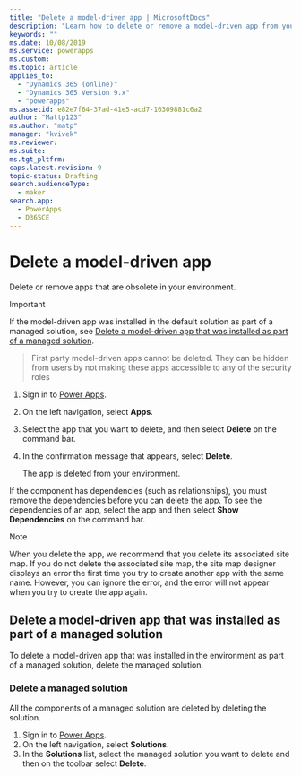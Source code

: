 ```yaml
---
title: "Delete a model-driven app | MicrosoftDocs"
description: "Learn how to delete or remove a model-driven app from your Power Apps environment."
keywords: ""
ms.date: 10/08/2019
ms.service: powerapps
ms.custom: 
ms.topic: article
applies_to: 
  - "Dynamics 365 (online)"
  - "Dynamics 365 Version 9.x"
  - "powerapps"
ms.assetid: e82e7f64-37ad-41e5-acd7-16309881c6a2
author: "Mattp123"
ms.author: "matp"
manager: "kvivek"
ms.reviewer: 
ms.suite: 
ms.tgt_pltfrm: 
caps.latest.revision: 9
topic-status: Drafting
search.audienceType: 
  - maker
search.app: 
  - PowerApps
  - D365CE
---
```


# Delete a model-driven app
Delete or remove apps that are obsolete in your environment.

> [!IMPORTANT]
> If the model-driven app was installed in the default solution as part of a managed solution, see [Delete a model-driven app that was installed as part of a managed solution](#delete-a-model-driven-app-that-was-installed-as-part-of-a-managed-solution).

> First party model-driven apps cannot be deleted. They can be hidden from users by not making these apps accessible to any of the security roles

1. Sign in to [Power Apps](https://make.powerapps.com/?utm_source=padocs&utm_medium=linkinadoc&utm_campaign=referralsfromdoc).
2. On the left navigation, select **Apps**. 
3. Select the app that you want to delete, and then select **Delete** on the command bar.
4. In the confirmation message that appears, select **Delete**.

   The app is deleted from your environment.
  
If the component has dependencies (such as relationships), you must remove the dependencies before you can delete the app. To see the dependencies of an app, select the app and then select **Show Dependencies** on the command bar.

> [!NOTE]
> When you delete the app, we recommend that you delete its associated site map. If you do not delete the associated site map, the site map designer displays an error the first time you try to create another app with the same name. However, you can ignore the error, and the error will not appear when you try to create the app again.

## Delete a model-driven app that was installed as part of a managed solution
To delete a model-driven app that was installed in the environment as part of a managed solution, delete the managed solution. 

### Delete a managed solution 
All the components of a managed solution are deleted by deleting the solution.
1.	Sign in to [Power Apps](https://make.powerapps.com/?utm_source=padocs&utm_medium=linkinadoc&utm_campaign=referralsfromdoc). 
2.	On the left navigation, select **Solutions**.
3.	In the **Solutions** list, select the managed solution you want to delete and then on the toolbar select **Delete**. 


